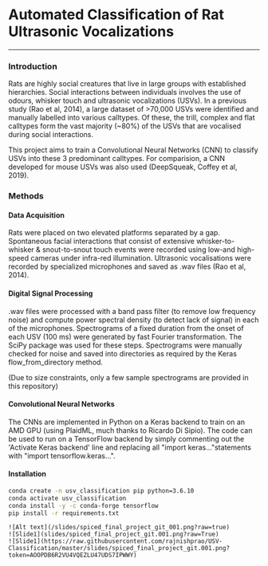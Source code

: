 # Automated Classification of Rat Ultrasonic Vocalizations

---

### Introduction

Rats are highly social creatures that live in large groups with established hierarchies. Social interactions between individuals involves the use of odours, whisker touch and ultrasonic vocalizations (USVs). In a previous study (Rao et al, 2014), a large dataset of >70,000 USVs were identified and manually labelled into various calltypes. Of these, the trill, complex and flat calltypes form the vast majority (~80%) of the USVs that are vocalised during social interactions. 

This project aims to train a Convolutional Neural Networks (CNN) to classify USVs into these 3 predominant calltypes. For comparision, a CNN developed for mouse USVs was also used (DeepSqueak, Coffey et al, 2019). 

### Methods

#### Data Acquisition

Rats were placed on two elevated platforms separated by a gap. Spontaneous facial interactions that consist of extensive whisker-to-whisker & snout-to-snout touch events were recorded using low-and high-speed cameras under infra-red illumination. Ultrasonic vocalisations were recorded by specialized microphones and saved as .wav files (Rao et al, 2014).

#### Digital Signal Processing

.wav files were processed with a band pass filter (to remove low frequency noise) and compute power spectral density (to detect lack of signal) in each of the microphones. Spectrograms of a fixed duration from the onset of each USV (100 ms) were generated by fast Fourier transformation. The SciPy package was used for these steps. Spectrograms were manually checked for noise and saved into directories as required by the Keras flow_from_directory method. 

(Due to size constraints, only a few sample spectrograms are provided in this repository)

#### Convolutional Neural Networks 

The CNNs are implemented in Python on a Keras backend to train on an AMD GPU (using PlaidML, much thanks to Ricardo Di Sipio). The code can be used to run on a TensorFlow backend by simply commenting out the 'Activate Keras backend' line and replacing all "import keras..."statements with "import tensorflow.keras...".

#### Installation

```bash
conda create -n usv_classification pip python=3.6.10
conda activate usv_classification
conda install -y -c conda-forge tensorflow
pip install -r requirements.txt
```

```
![Alt text](/slides/spiced_final_project_git_001.png?raw=true)
![Slide1](slides/spiced_final_project_git.001.png?raw=True)
![Slide1](https://raw.githubusercontent.com/rajnishprao/USV-Classification/master/slides/spiced_final_project_git.001.png?token=AOOPDB6R2VU4VQEZLU47UDS7IPWWY)
```

